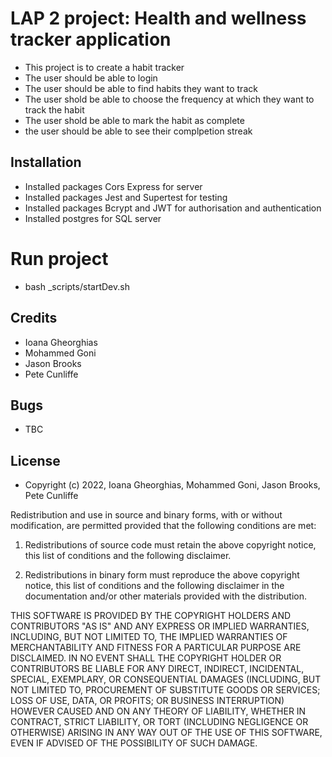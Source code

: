 # LAP 2 project: Health and wellness tracker application 

- This project is to create a habit tracker
- The user should be able to login
- The user should be able to find habits they want to track
- The user shold be able to choose the frequency at which they want to track the habit 
- The user shold be able to mark the habit as complete 
- the user should be able to see their complpetion streak 

## Installation 

- Installed packages Cors Express for server
- Installed packages Jest and Supertest for testing
- Installed packages Bcrypt and JWT for authorisation and authentication 
- Installed postgres for SQL server
# Run project
- bash _scripts/startDev.sh 

## Credits 
- Ioana Gheorghias
- Mohammed Goni
- Jason Brooks 
- Pete Cunliffe 

## Bugs

- TBC

## License 

- Copyright (c) 2022, Ioana Gheorghias, Mohammed Goni, Jason Brooks, Pete Cunliffe 

Redistribution and use in source and binary forms, with or without
modification, are permitted provided that the following conditions are met:

1. Redistributions of source code must retain the above copyright notice, this
   list of conditions and the following disclaimer.

2. Redistributions in binary form must reproduce the above copyright notice,
   this list of conditions and the following disclaimer in the documentation
   and/or other materials provided with the distribution.

THIS SOFTWARE IS PROVIDED BY THE COPYRIGHT HOLDERS AND CONTRIBUTORS "AS IS"
AND ANY EXPRESS OR IMPLIED WARRANTIES, INCLUDING, BUT NOT LIMITED TO, THE
IMPLIED WARRANTIES OF MERCHANTABILITY AND FITNESS FOR A PARTICULAR PURPOSE ARE
DISCLAIMED. IN NO EVENT SHALL THE COPYRIGHT HOLDER OR CONTRIBUTORS BE LIABLE
FOR ANY DIRECT, INDIRECT, INCIDENTAL, SPECIAL, EXEMPLARY, OR CONSEQUENTIAL
DAMAGES (INCLUDING, BUT NOT LIMITED TO, PROCUREMENT OF SUBSTITUTE GOODS OR
SERVICES; LOSS OF USE, DATA, OR PROFITS; OR BUSINESS INTERRUPTION) HOWEVER
CAUSED AND ON ANY THEORY OF LIABILITY, WHETHER IN CONTRACT, STRICT LIABILITY,
OR TORT (INCLUDING NEGLIGENCE OR OTHERWISE) ARISING IN ANY WAY OUT OF THE USE
OF THIS SOFTWARE, EVEN IF ADVISED OF THE POSSIBILITY OF SUCH DAMAGE.
